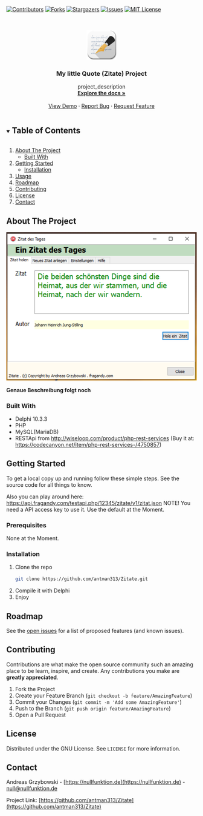 <!--
*** Thanks for checking out the Best-README-Template. If you have a suggestion
*** that would make this better, please fork the repo and create a pull request
*** or simply open an issue with the tag "enhancement".
*** Thanks again! Now go create something AMAZING! :D
***
***
***
*** To avoid retyping too much info. Do a search and replace for the following:
*** github_username, repo_name, twitter_handle, email, project_title, project_description
-->



<!-- PROJECT SHIELDS -->
<!--
*** I'm using markdown "reference style" links for readability.
*** Reference links are enclosed in brackets [ ] instead of parentheses ( ).
*** See the bottom of this document for the declaration of the reference variables
*** for contributors-url, forks-url, etc. This is an optional, concise syntax you may use.
*** https://www.markdownguide.org/basic-syntax/#reference-style-links
-->
[![Contributors][contributors-shield]][contributors-url]
[![Forks][forks-shield]][forks-url]
[![Stargazers][stars-shield]][stars-url]
[![Issues][issues-shield]][issues-url]
[![MIT License][license-shield]][license-url]


<!-- PROJECT LOGO -->
<br />
<p align="center">
  <a href="https://github.com/antman313/Zitate">
    <img src="Apps-Gedit-icon.png" alt="Project Logo" width="80" height="80">
  </a>

  <h3 align="center">My little Quote (Zitate) Project</h3>

  <p align="center">
    project_description
    <br />
    <a href="https://github.com/antman313/Zitate"><strong>Explore the docs »</strong></a>
    <br />
    <br />
    <a href="https://github.com/antman313/Zitate">View Demo</a>
    ·
    <a href="https://github.com/antman313/Zitate/issues">Report Bug</a>
    ·
    <a href="https://github.com/antman313/Zitate/issues">Request Feature</a>
  </p>
</p>

<!-- TABLE OF CONTENTS -->
<details open="open">
  <summary><h2 style="display: inline-block">Table of Contents</h2></summary>
  <ol>
    <li>
      <a href="#about-the-project">About The Project</a>
      <ul>
        <li><a href="#built-with">Built With</a></li>
      </ul>
    </li>
    <li>
      <a href="#getting-started">Getting Started</a>
      <ul>
        <li><a href="#installation">Installation</a></li>
      </ul>
    </li>
    <li><a href="#usage">Usage</a></li>
    <li><a href="#roadmap">Roadmap</a></li>
    <li><a href="#contributing">Contributing</a></li>
    <li><a href="#license">License</a></li>
    <li><a href="#contact">Contact</a></li>
  </ol>
</details>



<!-- ABOUT THE PROJECT -->
## About The Project

[![Product Name Screen Shot][product-screenshot]](https://example.com)

**Genaue Beschreibung folgt noch**

### Built With

+ Delphi 10.3.3
+ PHP
+ MySQL(MariaDB)
+ RESTApi from http://wiseloop.com/product/php-rest-services (Buy it at: https://codecanyon.net/item/php-rest-services-/4750857)

<!-- GETTING STARTED -->
## Getting Started

To get a local copy up and running follow these simple steps.
See the source code for all things to know.

Also you can play around here: https://api.fragandy.com/testapi.php/12345/zitate/v1/zitat.json
NOTE! You need a API access key to use it. Use the default at the Moment.

### Prerequisites

None at the Moment.

### Installation

1. Clone the repo
   ```sh
   git clone https://github.com/antman313/Zitate.git
   ```
2. Compile it with Delphi
3. Enjoy

<!-- ROADMAP -->
## Roadmap

See the [open issues](https://github.com/antman313/Zitate/issues) for a list of proposed features (and known issues).



<!-- CONTRIBUTING -->
## Contributing

Contributions are what make the open source community such an amazing place to be learn, inspire, and create. Any contributions you make are **greatly appreciated**.

1. Fork the Project
2. Create your Feature Branch (`git checkout -b feature/AmazingFeature`)
3. Commit your Changes (`git commit -m 'Add some AmazingFeature'`)
4. Push to the Branch (`git push origin feature/AmazingFeature`)
5. Open a Pull Request


<!-- LICENSE -->
## License

Distributed under the GNU License. See `LICENSE` for more information.

<!-- CONTACT -->
## Contact

Andreas Grzybowski - [https://nullfunktion.de](https://nullfunktion.de) - null@nullfunktion.de

Project Link: [https://github.com/antman313/Zitate](https://github.com/antman313/Zitate)


<!-- MARKDOWN LINKS & IMAGES -->
<!-- https://www.markdownguide.org/basic-syntax/#reference-style-links -->
[contributors-shield]: https://img.shields.io/github/contributors/antman313/repo.svg?style=for-the-badge
[contributors-url]: https://github.com/antman313/Zitate/graphs/contributors
[forks-shield]: https://img.shields.io/github/forks/antman313/repo.svg?style=for-the-badge
[forks-url]: https://github.com/antman313/Zitate/network/members
[stars-shield]: https://img.shields.io/github/stars/antman313/repo.svg?style=for-the-badge
[stars-url]: https://github.com/antman313/Zitate/stargazers
[issues-shield]: https://img.shields.io/github/issues/antman313/repo.svg?style=for-the-badge
[issues-url]: https://github.com/antman313/Zitate/issues
[license-shield]: https://img.shields.io/github/license/antman313/repo.svg?style=for-the-badge
[license-url]: https://github.com/antman313/Zitate/blob/master/LICENSE.txt
[product-screenshot]: screen.png